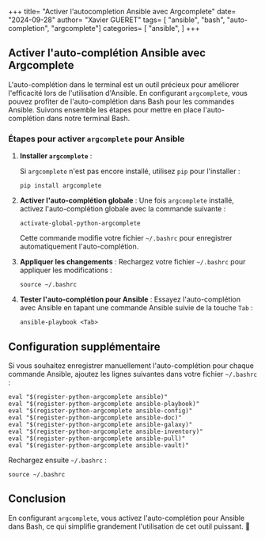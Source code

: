 +++
title= "Activer l'autocompletion Ansible avec Argcomplete"
date= "2024-09-28"
author= "Xavier GUERET"
tags= [
    "ansible", 
    "bash", 
    "auto-completion", 
    "argcomplete"]
categories= [
    "ansible",
    ]
+++

## Activer l'auto-complétion Ansible avec Argcomplete

L'auto-complétion dans le terminal est un outil précieux pour améliorer l'efficacité lors de l'utilisation d'Ansible. En configurant `argcomplete`, vous pouvez profiter de l'auto-complétion dans Bash pour les commandes Ansible. Suivons ensemble les étapes pour mettre en place l'auto-complétion dans notre terminal Bash.

### Étapes pour activer `argcomplete` pour Ansible

1. **Installer `argcomplete`** :

   Si `argcomplete` n'est pas encore installé, utilisez `pip` pour l'installer :

   ```shell
   pip install argcomplete
   ```

2. **Activer l'auto-complétion globale** : Une fois `argcomplete` installé, activez l'auto-complétion globale avec la commande suivante :

   ```shell
   activate-global-python-argcomplete
   ```

   Cette commande modifie votre fichier `~/.bashrc` pour enregistrer automatiquement l'auto-complétion.

3. **Appliquer les changements** : Rechargez votre fichier `~/.bashrc` pour appliquer les modifications :

   ```shell
   source ~/.bashrc
   ```

4. **Tester l'auto-complétion pour Ansible** : Essayez l'auto-complétion avec Ansible en tapant une commande Ansible suivie de la touche `Tab` :

   ```shell
   ansible-playbook <Tab>
   ```

## Configuration supplémentaire

Si vous souhaitez enregistrer manuellement l'auto-complétion pour chaque commande Ansible, ajoutez les lignes suivantes dans votre fichier `~/.bashrc` :

```shell
eval "$(register-python-argcomplete ansible)"
eval "$(register-python-argcomplete ansible-playbook)"
eval "$(register-python-argcomplete ansible-config)"
eval "$(register-python-argcomplete ansible-doc)"
eval "$(register-python-argcomplete ansible-galaxy)"
eval "$(register-python-argcomplete ansible-inventory)"
eval "$(register-python-argcomplete ansible-pull)"
eval "$(register-python-argcomplete ansible-vault)"
```

Rechargez ensuite `~/.bashrc` :

```shell
source ~/.bashrc
```

## Conclusion

En configurant `argcomplete`, vous activez l'auto-complétion pour Ansible dans Bash, ce qui simplifie grandement l'utilisation de cet outil puissant. :tada:
